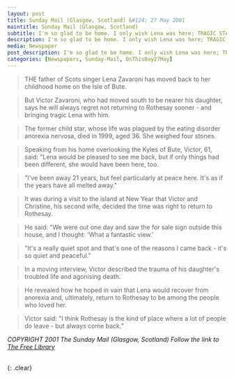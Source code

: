 ```yaml
---
layout: post
title: Sunday Mail (Glasgow, Scotland) &#124; 27 May 2001
maintitle: Sunday Mail (Glasgow, Scotland)
subtitle: I'm so glad to be home. I only wish Lena was here; TRAGIC STAR'S DAD RETURNS TO ROTHESAY AFTER 21 YEARS
description: I'm so glad to be home. I only wish Lena was here; TRAGIC STAR'S DAD RETURNS TO ROTHESAY AFTER 21 YEARS
media: Newspaper
post_description: I'm so glad to be home. I only wish Lena was here; TRAGIC STAR'S DAD RETURNS TO ROTHESAY AFTER 21 YEARS
categories: [Newspapers, Sunday-Mail, OnThisDay27May]
---
```


> THE father of Scots singer Lena Zavaroni has moved back to her childhood home on the Isle of Bute.

> But Victor Zavaroni, who had moved south to be nearer his daughter, says he will always regret not returning to Rothesay sooner - and bringing tragic Lena with him.

> The former child star, whose life was plagued by the eating disorder anorexia nervosa, died in 1999, aged 36. She weighed four stones.

> Speaking from his home overlooking the Kyles of Bute, Victor, 61, said: "Lena would be pleased to see me back, but if only things had been different, she would have been here, too.

> "I've been away 21 years, but feel particularly at peace here. It's as if the years have all melted away."

> It was during a visit to the island at New Year that Victor and Christine, his second wife, decided the time was right to return to Rothesay.

> He said: "We were out one day and saw the for sale sign outside this house, and I thought: 'What a fantastic view.'

> "It's a really quiet spot and that's one of the reasons I came back - it's so quiet and peaceful."

> In a moving interview, Victor described the trauma of his daughter's troubled life and agonising death.

> He revealed how he hoped in vain that Lena would recover from anorexia and, ultimately, return to Rothesay to be among the people who loved her.

> Victor said: "I think Rothesay is the kind of place where a lot of people do leave - but always come back."

<cite>COPYRIGHT 2001 The Sunday Mail (Glasgow, Scotland) Follow the link to <a class="external-link" href="https://www.thefreelibrary.com/I%27m+so+glad+to+be+home.+I+only+wish+Lena+was+here%3b+TRAGIC+STAR%27S+DAD...-a075060795">The Free Library</a></cite>

<br />{: .clear}

